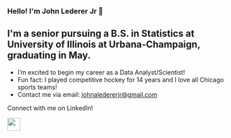 ### Hello! I'm John Lederer Jr 👋

## I'm a senior pursuing a B.S. in Statistics at University of Illinois at Urbana-Champaign, graduating in May.

- I’m excited to begin my career as a Data Analyst/Scientist!
- Fun fact: I played competitive hockey for 14 years and I love all Chicago sports teams!
- Contact me via email: johnaledererjr@gmail.com

Connect with me on LinkedIn!

<a href="https://www.linkedin.com/in/john-lederer-jr/"><img height="30" src="https://github.com/WaylonWalker/WaylonWalker/blob/main/icon/linkedin.png?raw=true"></a>
